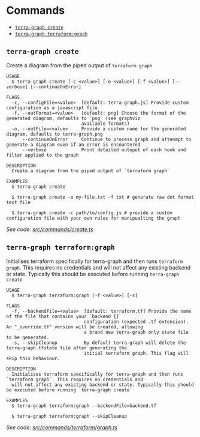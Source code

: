 # Commands
  <!-- commands -->
* [`terra-graph create`](#terra-graph-create)
* [`terra-graph terraform:graph`](#terra-graph-terraformgraph)

## `terra-graph create`

Create a diagram from the piped output of `terraform graph`

```
USAGE
  $ terra-graph create [-c <value>] [-o <value>] [-f <value>] [--verbose] [--continueOnError]

FLAGS
  -c, --configFile=<value>  [default: terra-graph.js] Provide custom configuration as a javascript file
  -f, --outFormat=<value>   [default: png] Choose the format of the generated diagram, defaults to `png` (see graphviz
                            available formats)
  -o, --outFile=<value>     Provide a custom name for the generated diagram, defaults to terra-graph.png
      --continueOnError     Continue to process graph and attenmpt to generate a diagram even if an error is encountered
      --verbose             Print detailed outoput of each hook and filter applied to the graph

DESCRIPTION
  Create a diagram from the piped output of `terraform graph`

EXAMPLES
  $ terra-graph create

  $ terra-graph create -o my-file.txt -f txt # generate raw dot format text file

  $ terra-graph create -c path/to/config.js # provide a custom configuration file with your own rules for manipualting the graph
```

_See code: [src/commands/create.ts](https://github.com/kevbaldwyn/terra-graph/blob/v1.2.3/src/commands/create.ts)_

## `terra-graph terraform:graph`

Initialises terraform specifically for terra-graph and then runs `terraform graph`. This requires no credentials and will not affect any existing backend or state. Typically this should be executed before running `terra-graph create`

```
USAGE
  $ terra-graph terraform:graph [-f <value>] [-s]

FLAGS
  -f, --backendFile=<value>  [default: terraform.tf] Provide the name of the file that contains your `backend {}`
                             configuration (expected .tf extension). An "_override.tf" version will be created, allowing
                             a brand new terra-graph only state file to be generated.
  -s, --skipCleanup          By default terra-graph will delete the terra-graph.tfstate file after generating the
                             initial terraform graph. This flag will skip this behaviour.

DESCRIPTION
  Initialises terraform specifically for terra-graph and then runs `terraform graph`. This requires no credentials and
  will not affect any existing backend or state. Typically this should be executed before running `terra-graph create`

EXAMPLES
  $ terra-graph terraform:graph --backendFile=backend.tf

  $ terra-graph terraform:graph --skipCleanup
```

_See code: [src/commands/terraform/graph.ts](https://github.com/kevbaldwyn/terra-graph/blob/v1.2.3/src/commands/terraform/graph.ts)_
<!-- commandsstop -->
